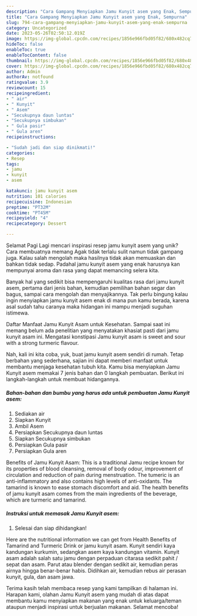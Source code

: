 ```yaml
---
description: "Cara Gampang Menyiapkan Jamu Kunyit asem yang Enak, Sempurna"
title: "Cara Gampang Menyiapkan Jamu Kunyit asem yang Enak, Sempurna"
slug: 794-cara-gampang-menyiapkan-jamu-kunyit-asem-yang-enak-sempurna
category: Uncategorized
date: 2023-05-26T02:50:12.019Z
image: https://img-global.cpcdn.com/recipes/1856e966fbd05f82/680x482cq70/jamu-kunyit-asem-foto-resep-utama.jpg
hideToc: false
enableToc: true
enableTocContent: false
thumbnail: https://img-global.cpcdn.com/recipes/1856e966fbd05f82/680x482cq70/jamu-kunyit-asem-foto-resep-utama.jpg
cover: https://img-global.cpcdn.com/recipes/1856e966fbd05f82/680x482cq70/jamu-kunyit-asem-foto-resep-utama.jpg
author: Admin
authorAv: notfound
ratingvalue: 3.9
reviewcount: 15
recipeingredient:
- " air"
- " Kunyit"
- " Asem"
- "Secukupnya daun luntas"
- "Secukupnya simbukan"
- " Gula pasir"
- " Gula aren"
recipeinstructions:

- "Sudah jadi dan siap dinikmati!"
categories:
- Resep
tags:
- jamu
- kunyit
- asem

katakunci: jamu kunyit asem 
nutrition: 101 calories
recipecuisine: Indonesian
preptime: "PT32M"
cooktime: "PT45M"
recipeyield: "4"
recipecategory: Dessert

---
```



Selamat Pagi Lagi mencari inspirasi resep jamu kunyit asem yang unik? Cara membuatnya memang Agak tidak terlalu sulit namun tidak gampang juga. Kalau salah mengolah maka hasilnya tidak akan memuaskan dan bahkan tidak sedap. Padahal jamu kunyit asem yang enak harusnya kan mempunyai aroma dan rasa yang dapat memancing selera kita.


Banyak hal yang sedikit bisa mempengaruhi kualitas rasa dari jamu kunyit asem, pertama dari jenis bahan, kemudian pemilihan bahan segar dan bagus, sampai cara mengolah dan menyajikannya. Tak perlu bingung kalau ingin menyiapkan jamu kunyit asem enak di mana pun kamu berada, karena asal sudah tahu caranya maka hidangan ini mampu menjadi suguhan istimewa.

Daftar Manfaat Jamu Kunyit Asam untuk Kesehatan. Sampai saat ini memang belum ada penelitian yang menyatakan khasiat pasti dari jamu kunyit asam ini. Mengatasi konstipasi Jamu kunyit asam is sweet and sour with a strong turmeric flavour.


Nah, kali ini kita coba, yuk, buat jamu kunyit asem sendiri di rumah. Tetap berbahan yang sederhana, sajian ini dapat memberi manfaat untuk membantu menjaga kesehatan tubuh kita. Kamu bisa menyiapkan Jamu Kunyit asem memakai 7 jenis bahan dan 0 langkah pembuatan. Berikut ini langkah-langkah untuk membuat hidangannya.

<!--inarticleads1-->

##### Bahan-bahan dan bumbu yang harus ada untuk pembuatan Jamu Kunyit asem:

1. Sediakan  air
1. Siapkan  Kunyit
1. Ambil  Asem
1. Persiapkan Secukupnya daun luntas
1. Siapkan Secukupnya simbukan
1. Persiapkan  Gula pasir
1. Persiapkan  Gula aren


Benefits of Jamu Kunyit Asam: This is a traditional Jamu recipe known for its properties of blood cleansing, removal of body odour, improvement of circulation and reduction of pain during menstruation. The tumeric is an anti-inflammatory and also contains high levels of anti-oxidants. The tamarind is known to ease stomach discomfort and aid. The health benefits of jamu kunyit asam comes from the main ingredients of the beverage, which are turmeric and tamarind. 

<!--inarticleads2-->

##### Instruksi untuk memasak Jamu Kunyit asem:


1. Selesai dan siap dihidangkan!

Here are the nutritional information we can get from Health Benefits of Tamarind and Turmeric Drink or jamu kunyit asam. Kunyit sendiri kaya kandungan kurkumin, sedangkan asem kaya kandungan vitamin. Kunyit asam adalah salah satu jamu dengan perpaduan citarasa sedikit pahit / sepat dan asam. Parut atau blender dengan sedikit air, kemudian peras airnya hingga benar-benar habis. Didihkan air, kemudian rebus air perasan kunyit, gula, dan asam jawa. 

Terima kasih telah membaca resep yang kami tampilkan di halaman ini. Harapan kami, olahan Jamu Kunyit asem yang mudah di atas dapat membantu kamu menyiapkan makanan yang enak untuk keluarga/teman ataupun menjadi inspirasi untuk berjualan makanan. Selamat mencoba!
